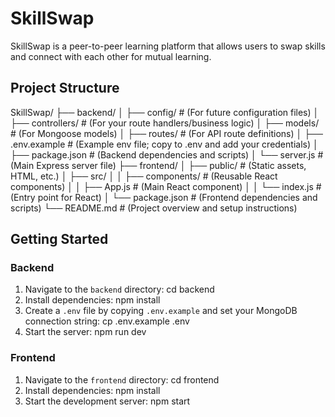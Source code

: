 # SkillSwap

SkillSwap is a peer-to-peer learning platform that allows users to swap skills and connect with each other for mutual learning.

## Project Structure
SkillSwap/
├── backend/
│   ├── config/               # (For future configuration files)
│   ├── controllers/          # (For your route handlers/business logic)
│   ├── models/               # (For Mongoose models)
│   ├── routes/               # (For API route definitions)
│   ├── .env.example          # (Example env file; copy to .env and add your credentials)
│   ├── package.json          # (Backend dependencies and scripts)
│   └── server.js             # (Main Express server file)
├── frontend/
│   ├── public/               # (Static assets, HTML, etc.)
│   ├── src/
│   │   ├── components/       # (Reusable React components)
│   │   ├── App.js            # (Main React component)
│   │   └── index.js          # (Entry point for React)
│   └── package.json          # (Frontend dependencies and scripts)
└── README.md                 # (Project overview and setup instructions)

## Getting Started

### Backend

1. Navigate to the `backend` directory:
cd backend
2. Install dependencies:
npm install
3. Create a `.env` file by copying `.env.example` and set your MongoDB connection string:
cp .env.example .env
4. Start the server:
npm run dev

### Frontend

1. Navigate to the `frontend` directory:
cd frontend
2. Install dependencies:
npm install
3. Start the development server:
npm start
